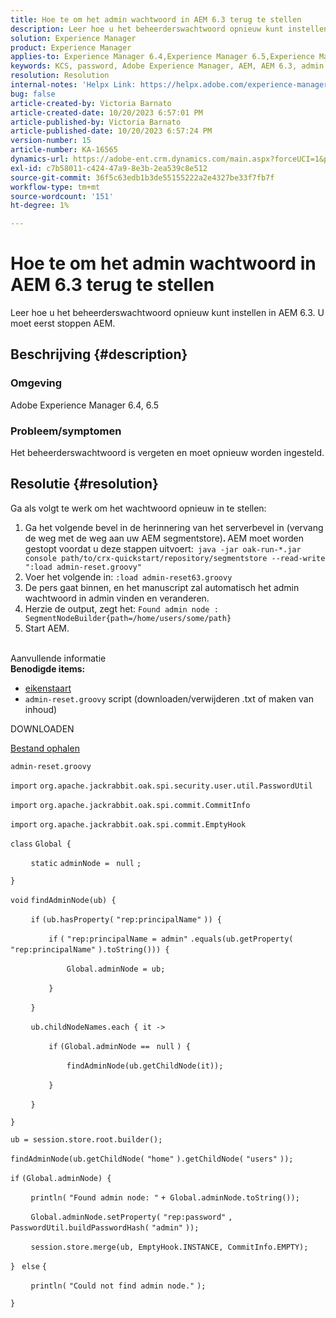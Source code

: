 ```yaml
---
title: Hoe te om het admin wachtwoord in AEM 6.3 terug te stellen
description: Leer hoe u het beheerderswachtwoord opnieuw kunt instellen in AEM 6.3.
solution: Experience Manager
product: Experience Manager
applies-to: Experience Manager 6.4,Experience Manager 6.5,Experience Manager
keywords: KCS, password, Adobe Experience Manager, AEM, AEM 6.3, admin
resolution: Resolution
internal-notes: 'Helpx Link: https://helpx.adobe.com/experience-manager/kb/How-to-reset-the-admin-password-in-AEM-6-3.html'
bug: false
article-created-by: Victoria Barnato
article-created-date: 10/20/2023 6:57:01 PM
article-published-by: Victoria Barnato
article-published-date: 10/20/2023 6:57:24 PM
version-number: 15
article-number: KA-16565
dynamics-url: https://adobe-ent.crm.dynamics.com/main.aspx?forceUCI=1&pagetype=entityrecord&etn=knowledgearticle&id=0f900d73-7a6f-ee11-8df0-6045bd0061cb
exl-id: c7b58011-c424-47a9-8e3b-2ea539c8e512
source-git-commit: 36f5c63edb1b3de55155222a2e4327be33f7fb7f
workflow-type: tm+mt
source-wordcount: '151'
ht-degree: 1%

---
```


# Hoe te om het admin wachtwoord in AEM 6.3 terug te stellen


Leer hoe u het beheerderswachtwoord opnieuw kunt instellen in AEM 6.3. U moet eerst stoppen AEM.

## Beschrijving {#description}


### <b>Omgeving</b>

Adobe Experience Manager 6.4, 6.5



### <b>Probleem/symptomen</b>

Het beheerderswachtwoord is vergeten en moet opnieuw worden ingesteld.


## Resolutie {#resolution}


Ga als volgt te werk om het wachtwoord opnieuw in te stellen:

1. Ga het volgende bevel in de herinnering van het serverbevel in (vervang de weg met de weg aan uw AEM segmentstore)<b>. </b>AEM moet worden gestopt voordat u deze stappen uitvoert:` java -jar oak-run-*.jar console path/to/crx-quickstart/repository/segmentstore --read-write ":load admin-reset.groovy"`
2. Voer het volgende in: `:load admin-reset63.groovy`
3. De pers gaat binnen, en het manuscript zal automatisch het admin wachtwoord in admin vinden en veranderen.
4. Herzie de output, zegt het: `Found admin node : SegmentNodeBuilder{path=/home/users/some/path}`
5. Start AEM.

<br>Aanvullende informatie<br>
<b>Benodigde items:</b>

- [eikenstaart](https://repo1.maven.org/maven2/org/apache/jackrabbit/oak-run/)
- `admin-reset.groovy` script (downloaden/verwijderen .txt of maken van inhoud)


DOWNLOADEN

[Bestand ophalen](https://helpx.adobe.com/content/dam/help/en/experience-manager/kb/How-to-reset-the-admin-password-in-AEM-6-3/_jcr_content/main-pars/download_section/download-1/admin-reset_groovy.txt "admin-reset.groovy.txt")

`admin-reset.groovy`



`import` `org.apache.jackrabbit.oak.spi.security.user.util.PasswordUtil`

`import` `org.apache.jackrabbit.oak.spi.commit.CommitInfo`

`import` `org.apache.jackrabbit.oak.spi.commit.EmptyHook`



`class` `Global {`

`    ` `static` `adminNode = ` `null` `;`

`}`



`void` `findAdminNode(ub) {`

`    ` `if` `(ub.hasProperty(` `"rep:principalName"` `)) {`

`        ` `if` `(` `"rep:principalName = admin"` `.equals(ub.getProperty(` `"rep:principalName"` `).toString())) {`

`            ` `Global.adminNode = ub;`

`        ` `}`

`    ` `}`

`    ` `ub.childNodeNames.each { it ->`

`        ` `if` `(Global.adminNode == ` `null` `) {`

`            ` `findAdminNode(ub.getChildNode(it));`

`        ` `}`

`    ` `}`

`}`



`ub = session.store.root.builder();`

`findAdminNode(ub.getChildNode(` `"home"` `).getChildNode(` `"users"` `));`



`if` `(Global.adminNode) {`

`    ` `println(` `"Found admin node: "` `+ Global.adminNode.toString());`

`    ` `Global.adminNode.setProperty(` `"rep:password"` `, PasswordUtil.buildPasswordHash(` `"admin"` `));`

`    ` `session.store.merge(ub, EmptyHook.INSTANCE, CommitInfo.EMPTY);`

`} ` `else` `{`

`    ` `println(` `"Could not find admin node."` `);`

`}`
